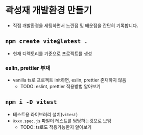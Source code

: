 # 곽성재 개발환경 만들기
- 직접 개발환경을 세팅하면서 느낀점 및 배운점을 간단히 기록합니다.

## `npm create vite@latest .`
- 현재 디렉토리를 기준으로 프로젝트를 생성

### eslin, prettier 부재
- vanilla ts로 프로젝트 init하면, eslin, prettier 존재하지 않음
  - TODO: eslint, prettier 적용방법 알아보기
## `npm i -D vitest`
- 테스트용 라이브러리 설치(`vitest`)
- `Xxxx.spec.js` 파일이 테스트를 담당하는것으로 보임
  - TODO: ts로도 적용가능한지 알아보기
